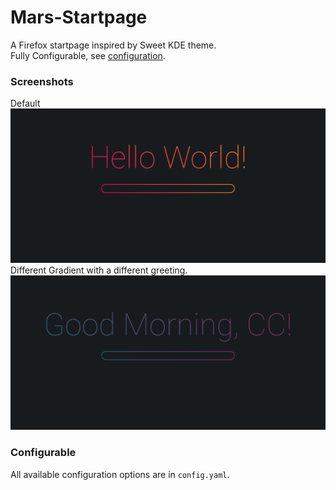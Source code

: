 # Mars-Startpage

A Firefox startpage inspired by Sweet KDE theme.  
Fully Configurable, see [configuration](#Configurable).

### Screenshots

Default
![Screenshot of startpage](./public/screenshotMarsGradient.png)  
Different Gradient with a different greeting.  
![Screenshot of startpage with different gradients](./public/screenshotDifferentGradient.png)

### Configurable

All available configuration options are in `config.yaml`.
